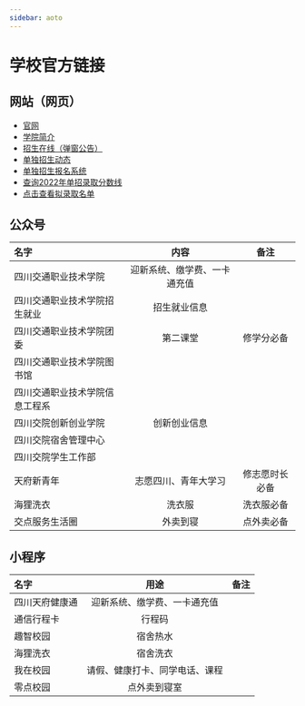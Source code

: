 ```yaml
---
sidebar: aoto
---
```

# 学校官方链接

## 网站（网页）

- [官网](http://www.svtcc.edu.cn/index.htm)
- [学院简介](http://www.svtcc.edu.cn/xygk/xyjj.htm)
- [招生在线（弹窗公告）](http://zsjyc.svtcc.edu.cn/)
- [单独招生动态](http://zsjyc.svtcc.edu.cn/index/jydt.htm)
- [单独招生报名系统](https://gzdz.zk789.cn/)
- [查询2022年单招录取分数线](http://zsjyc.svtcc.edu.cn/info/1107/1678.htm)
- [点击查看拟录取名单](http://zsjyc.svtcc.edu.cn/info/1107/1684.htm)

## 公众号

| 名字                           |             内容             |      备注      |
| :----------------------------- | :--------------------------: | :------------: |
| 四川交通职业技术学院           | 迎新系统、缴学费、一卡通充值 |                |
| 四川交通职业技术学院招生就业   |         招生就业信息         |                |
| 四川交通职业技术学院团委       |           第二课堂           |   修学分必备   |
| 四川交通职业技术学院图书馆     |                              |                |
| 四川交通职业技术学院信息工程系 |                              |                |
| 四川交院创新创业学院           |         创新创业信息         |                |
| 四川交院宿舍管理中心           |                              |                |
| 四川交院学生工作部             |                              |                |
| 天府新青年                     |     志愿四川、青年大学习     | 修志愿时长必备 |
| 海狸洗衣                       |            洗衣服            |   洗衣服必备   |
| 交点服务生活圈                 |           外卖到寝           |   点外卖必备   |

## 小程序

| 名字           |              用途              | 备注 |
| :------------- | :----------------------------: | :--: |
| 四川天府健康通 |  迎新系统、缴学费、一卡通充值  |      |
| 通信行程卡     |             行程码             |      |
| 趣智校园       |            宿舍热水            |      |
| 海狸洗衣       |            宿舍洗衣            |      |
| 我在校园       | 请假、健康打卡、同学电话、课程 |      |
| 零点校园       |          点外卖到寝室          |      |
